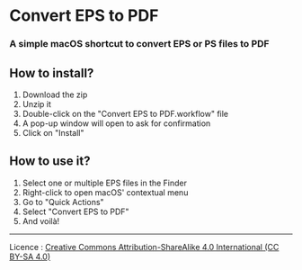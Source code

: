 # Convert EPS to PDF
### A simple macOS shortcut to convert EPS or PS files to PDF

## How to install?
1. Download the zip
2. Unzip it
3. Double-click on the "Convert EPS to PDF.workflow" file
4. A pop-up window will open to ask for confirmation
5. Click on "Install"

## How to use it?
1. Select one or multiple EPS files in the Finder
2. Right-click to open macOS' contextual menu
3. Go to "Quick Actions"
4. Select "Convert EPS to PDF"
5. And voilà!

---

Licence : [Creative Commons Attribution-ShareAlike 4.0 International (CC BY-SA 4.0)](http://creativecommons.org/licenses/by-sa/4.0/)
